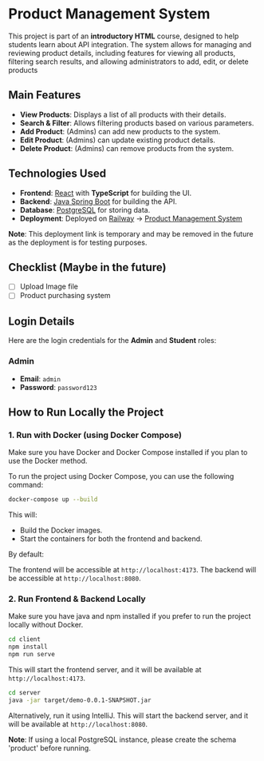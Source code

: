 # **Product Management System**
This project is part of an **introductory HTML** course, designed to help students learn about API integration. The system allows for managing and reviewing product details, including features for viewing all products, filtering search results, and allowing administrators to add, edit, or delete products

## **Main Features**

- **View Products**: Displays a list of all products with their details.
- **Search & Filter**: Allows filtering products based on various parameters.
- **Add Product**: (Admins) can add new products to the system.
- **Edit Product**: (Admins) can update existing product details.
- **Delete Product**: (Admins) can remove products from the system.

## **Technologies Used**

- **Frontend**: [React](https://reactjs.org/) with **TypeScript** for building the UI.
- **Backend**: [Java Spring Boot](https://spring.io/projects/spring-boot) for building the API.
- **Database**: [PostgreSQL](https://www.postgresql.org/) for storing data.
- **Deployment**: Deployed on [Railway](https://render.com/) -> [Product Management System](https://product-management-test.up.railway.app/)

**Note**: This deployment link is temporary and may be removed in the future as the deployment is for testing purposes.

## Checklist (Maybe in the future)

- [ ] Upload Image file
- [ ] Product purchasing system

## **Login Details**

Here are the login credentials for the **Admin** and **Student** roles:

### **Admin**

- **Email**: `admin`
- **Password**: `password123`

## **How to Run Locally the Project**

### **1. Run with Docker (using Docker Compose)**

Make sure you have Docker and Docker Compose installed if you plan to use the Docker method.

To run the project using Docker Compose, you can use the following command:

```bash
docker-compose up --build
```

This will:

- Build the Docker images.
- Start the containers for both the frontend and backend.

By default:

The frontend will be accessible at `http://localhost:4173`.
The backend will be accessible at `http://localhost:8080`.

### **2. Run Frontend & Backend Locally**

Make sure you have java and npm installed if you prefer to run the project locally without Docker.

```bash
cd client
npm install
npm run serve
```
This will start the frontend server, and it will be available at `http://localhost:4173`.

```bash
cd server
java -jar target/demo-0.0.1-SNAPSHOT.jar
```
Alternatively, run it using IntelliJ. This will start the backend server, and it will be available at `http://localhost:8080`.

**Note**: If using a local PostgreSQL instance, please create the schema 'product' before running.
